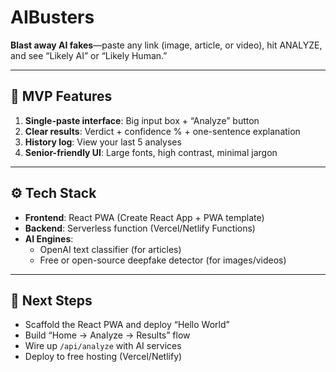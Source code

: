 # AIBusters

**Blast away AI fakes**—paste any link (image, article, or video), hit ANALYZE, and see “Likely AI” or “Likely Human.”

---

## 🎯 MVP Features
1. **Single-paste interface**: Big input box + “Analyze” button  
2. **Clear results**: Verdict + confidence % + one-sentence explanation  
3. **History log**: View your last 5 analyses  
4. **Senior-friendly UI**: Large fonts, high contrast, minimal jargon

---

## ⚙️ Tech Stack
- **Frontend**: React PWA (Create React App + PWA template)  
- **Backend**: Serverless function (Vercel/Netlify Functions)  
- **AI Engines**:  
  - OpenAI text classifier (for articles)  
  - Free or open-source deepfake detector (for images/videos)

---

## 🚀 Next Steps
- Scaffold the React PWA and deploy “Hello World”  
- Build “Home → Analyze → Results” flow  
- Wire up `/api/analyze` with AI services  
- Deploy to free hosting (Vercel/Netlify)
